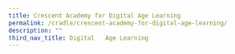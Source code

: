 ```yaml
---
title: Crescent Academy for Digital Age Learning
permalink: /cradle/crescent-academy-for-digital-age-learning/
description: ""
third_nav_title: Digital   Age Learning
---
```


